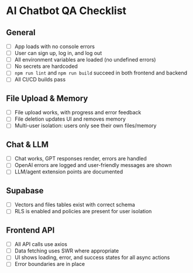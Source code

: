 # AI Chatbot QA Checklist

## General
- [ ] App loads with no console errors
- [ ] User can sign up, log in, and log out
- [ ] All environment variables are loaded (no undefined errors)
- [ ] No secrets are hardcoded
- [ ] `npm run lint` and `npm run build` succeed in both frontend and backend
- [ ] All CI/CD builds pass

## File Upload & Memory
- [ ] File upload works, with progress and error feedback
- [ ] File deletion updates UI and removes memory
- [ ] Multi-user isolation: users only see their own files/memory

## Chat & LLM
- [ ] Chat works, GPT responses render, errors are handled
- [ ] OpenAI errors are logged and user-friendly messages are shown
- [ ] LLM/agent extension points are documented

## Supabase
- [ ] Vectors and files tables exist with correct schema
- [ ] RLS is enabled and policies are present for user isolation

## Frontend API
- [ ] All API calls use axios
- [ ] Data fetching uses SWR where appropriate
- [ ] UI shows loading, error, and success states for all async actions
- [ ] Error boundaries are in place 